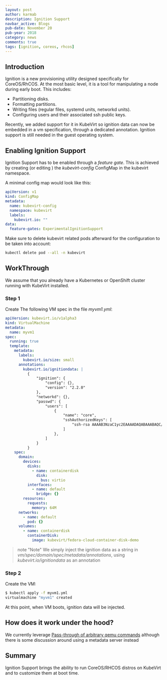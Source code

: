 ```yaml
---
layout: post
author: karmab
description: Ignition Support
navbar_active: Blogs
pub-date: November 20
pub-year: 2018
category: news
comments: true
tags: [ignition, coreos, rhcos]
---
```


## Introduction

Ignition is a new provisioning utility designed specifically for CoreOS/RhCOS. At the most basic level, it is a tool for manipulating a node during early boot. This includes:

- Partitioning disks.
- Formatting partitions.
- Writing files (regular files, systemd units, networkd units).
- Configuring users and their associated ssh public keys.

Recently, we added support for it in KubeVirt so ignition data can now be embedded in a vm specification, through a dedicated annotation.
Ignition support is still needed in the guest operating system.

## Enabling Ignition Support

Ignition Support has to be enabled through a _feature gate_. This is achieved by creating (or editing ) the _kubevirt-config_ ConfigMap in the kubevirt namespace.

A minimal config map would look like this:

```yaml
apiVersion: v1
kind: ConfigMap
metadata:
  name: kubevirt-config
  namespace: kubevirt
  labels:
    kubevirt.io: ""
data:
  feature-gates: ExperimentalIgnitionSupport
```

Make sure to delete kubevirt related pods afterward for the configuration to be taken into account:

```sh
kubectl delete pod --all -n kubevirt
```

## WorkThrough

We assume that you already have a Kubernetes or OpenShift cluster running with KubeVirt installed.

### Step 1

Create The following VM spec in the file _myvm1.yml_:

```yaml
apiVersion: kubevirt.io/v1alpha3
kind: VirtualMachine
metadata:
  name: myvm1
spec:
  running: true
  template:
    metadata:
      labels:
        kubevirt.io/size: small
      annotations:
        kubevirt.io/ignitiondata: |
          {
              "ignition": {
                  "config": {},
                  "version": "2.2.0"
              },
              "networkd": {},
              "passwd": {
                  "users": [
                      {
                          "name": "core",
                          "sshAuthorizedKeys": [
                              "ssh-rsa AAAAB3NzaC1yc2EAAAADAQABAAABAQC/AvM9VbO2yiIb9AillBp/kTr8jqIErRU1LFKqhwPTm4AtVIjFSaOuM4AlspfCUIz9IHBrDcZmbcYKai3lC3JtQic7M/a1OWUjWE1ML8CEvNsGPGu5yNVUQoWC0lmW5rzX9c6HvH8AcmfMmdyQ7SgcAnk0zir9jw8ed2TRAzHn3vXFd7+saZLihFJhXG4zB8vh7gJHjLfjIa3JHptWzW9AtqF9QsoBY/iu58Rf/hRnrfWscyN3x9pGCSEqdLSDv7HFuH2EabnvNFFQZr4J1FYzH/fKVY3Ppt3rf64UWCztDu7L44fPwwkI7nAzdmQVTaMoD3Ej8i7/OSFZsC2V5IBT kboumedh@bumblefoot"
                          ]
                      },
                  ]
              }
          }
    spec:
      domain:
        devices:
          disks:
            - name: containerdisk
              disk:
                bus: virtio
          interfaces:
            - name: default
              bridge: {}
        resources:
          requests:
            memory: 64M
      networks:
        - name: default
          pod: {}
      volumes:
        - name: containerdisk
          containerDisk:
            image: kubevirt/fedora-cloud-container-disk-demo
```

> note "Note"
> We simply inject the ignition data as a string in _vm/spec/domain/spec/metadata/annotations_, using _kubevirt.io/ignitiondata_ as an annotation

### Step 2

Create the VM:

```sh
$ kubectl apply -f myvm1.yml
virtualmachine "myvm1" created
```

At this point, when VM boots, ignition data will be injected.

## How does it work under the hood?

We currently leverage [Pass-through of arbitrary qemu commands](https://libvirt.org/drvqemu.html#qemucommand) although there is some discussion around using a metadata server instead

## Summary

Ignition Support brings the ability to run CoreOS/RHCOS distros on KubeVirt and to customize them at boot time.
